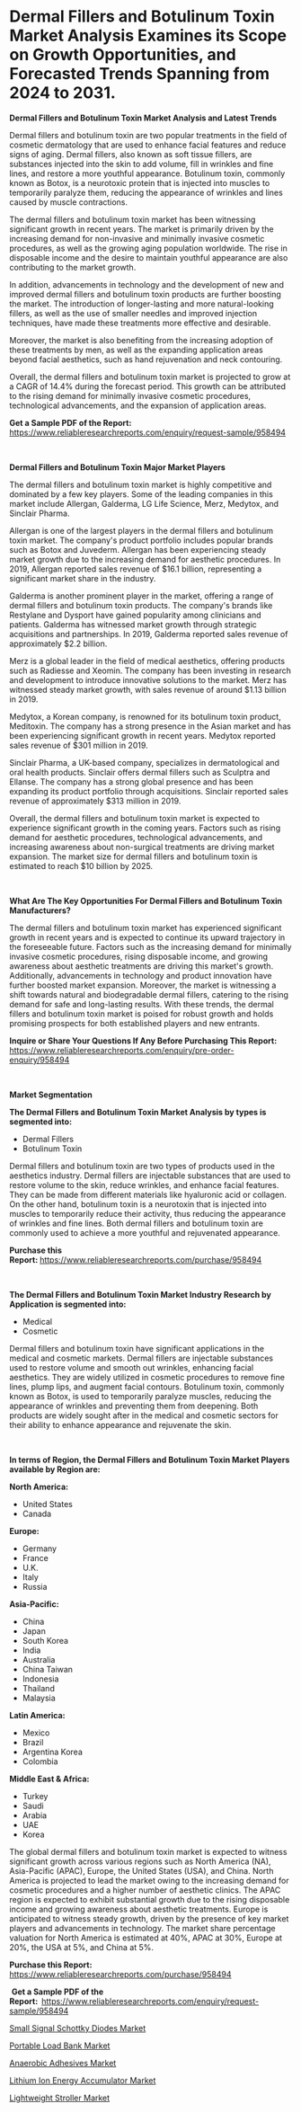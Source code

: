 <p><h1>Dermal Fillers and Botulinum Toxin Market Analysis Examines its Scope on Growth Opportunities, and Forecasted Trends Spanning from 2024 to 2031.</h1></p><p><strong>Dermal Fillers and Botulinum Toxin Market Analysis and Latest Trends</strong></p>
<p><p>Dermal fillers and botulinum toxin are two popular treatments in the field of cosmetic dermatology that are used to enhance facial features and reduce signs of aging. Dermal fillers, also known as soft tissue fillers, are substances injected into the skin to add volume, fill in wrinkles and fine lines, and restore a more youthful appearance. Botulinum toxin, commonly known as Botox, is a neurotoxic protein that is injected into muscles to temporarily paralyze them, reducing the appearance of wrinkles and lines caused by muscle contractions.</p><p>The dermal fillers and botulinum toxin market has been witnessing significant growth in recent years. The market is primarily driven by the increasing demand for non-invasive and minimally invasive cosmetic procedures, as well as the growing aging population worldwide. The rise in disposable income and the desire to maintain youthful appearance are also contributing to the market growth.</p><p>In addition, advancements in technology and the development of new and improved dermal fillers and botulinum toxin products are further boosting the market. The introduction of longer-lasting and more natural-looking fillers, as well as the use of smaller needles and improved injection techniques, have made these treatments more effective and desirable.</p><p>Moreover, the market is also benefiting from the increasing adoption of these treatments by men, as well as the expanding application areas beyond facial aesthetics, such as hand rejuvenation and neck contouring.</p><p>Overall, the dermal fillers and botulinum toxin market is projected to grow at a CAGR of 14.4% during the forecast period. This growth can be attributed to the rising demand for minimally invasive cosmetic procedures, technological advancements, and the expansion of application areas.</p></p>
<p><strong>Get a Sample PDF of the Report:&nbsp;</strong> <a href="https://www.reliableresearchreports.com/enquiry/request-sample/958494">https://www.reliableresearchreports.com/enquiry/request-sample/958494</a></p>
<p>&nbsp;</p>
<p><strong>Dermal Fillers and Botulinum Toxin Major Market Players</strong></p>
<p><p>The dermal fillers and botulinum toxin market is highly competitive and dominated by a few key players. Some of the leading companies in this market include Allergan, Galderma, LG Life Science, Merz, Medytox, and Sinclair Pharma.</p><p>Allergan is one of the largest players in the dermal fillers and botulinum toxin market. The company's product portfolio includes popular brands such as Botox and Juvederm. Allergan has been experiencing steady market growth due to the increasing demand for aesthetic procedures. In 2019, Allergan reported sales revenue of $16.1 billion, representing a significant market share in the industry.</p><p>Galderma is another prominent player in the market, offering a range of dermal fillers and botulinum toxin products. The company's brands like Restylane and Dysport have gained popularity among clinicians and patients. Galderma has witnessed market growth through strategic acquisitions and partnerships. In 2019, Galderma reported sales revenue of approximately $2.2 billion.</p><p>Merz is a global leader in the field of medical aesthetics, offering products such as Radiesse and Xeomin. The company has been investing in research and development to introduce innovative solutions to the market. Merz has witnessed steady market growth, with sales revenue of around $1.13 billion in 2019.</p><p>Medytox, a Korean company, is renowned for its botulinum toxin product, Meditoxin. The company has a strong presence in the Asian market and has been experiencing significant growth in recent years. Medytox reported sales revenue of $301 million in 2019.</p><p>Sinclair Pharma, a UK-based company, specializes in dermatological and oral health products. Sinclair offers dermal fillers such as Sculptra and Ellanse. The company has a strong global presence and has been expanding its product portfolio through acquisitions. Sinclair reported sales revenue of approximately $313 million in 2019.</p><p>Overall, the dermal fillers and botulinum toxin market is expected to experience significant growth in the coming years. Factors such as rising demand for aesthetic procedures, technological advancements, and increasing awareness about non-surgical treatments are driving market expansion. The market size for dermal fillers and botulinum toxin is estimated to reach $10 billion by 2025.</p></p>
<p>&nbsp;</p>
<p><strong>What Are The Key Opportunities For Dermal Fillers and Botulinum Toxin Manufacturers?</strong></p>
<p><p>The dermal fillers and botulinum toxin market has experienced significant growth in recent years and is expected to continue its upward trajectory in the foreseeable future. Factors such as the increasing demand for minimally invasive cosmetic procedures, rising disposable income, and growing awareness about aesthetic treatments are driving this market's growth. Additionally, advancements in technology and product innovation have further boosted market expansion. Moreover, the market is witnessing a shift towards natural and biodegradable dermal fillers, catering to the rising demand for safe and long-lasting results. With these trends, the dermal fillers and botulinum toxin market is poised for robust growth and holds promising prospects for both established players and new entrants.</p></p>
<p><strong>Inquire or Share Your Questions If Any Before Purchasing This Report:</strong> <a href="https://www.reliableresearchreports.com/enquiry/pre-order-enquiry/958494">https://www.reliableresearchreports.com/enquiry/pre-order-enquiry/958494</a></p>
<p>&nbsp;</p>
<p><strong>Market Segmentation</strong></p>
<p><strong>The Dermal Fillers and Botulinum Toxin Market Analysis by types is segmented into:</strong></p>
<p><ul><li>Dermal Fillers</li><li>Botulinum Toxin</li></ul></p>
<p><p>Dermal fillers and botulinum toxin are two types of products used in the aesthetics industry. Dermal fillers are injectable substances that are used to restore volume to the skin, reduce wrinkles, and enhance facial features. They can be made from different materials like hyaluronic acid or collagen. On the other hand, botulinum toxin is a neurotoxin that is injected into muscles to temporarily reduce their activity, thus reducing the appearance of wrinkles and fine lines. Both dermal fillers and botulinum toxin are commonly used to achieve a more youthful and rejuvenated appearance.</p></p>
<p><strong>Purchase this Report:&nbsp;</strong><a href="https://www.reliableresearchreports.com/purchase/958494">https://www.reliableresearchreports.com/purchase/958494</a></p>
<p>&nbsp;</p>
<p><strong>The Dermal Fillers and Botulinum Toxin Market Industry Research by Application is segmented into:</strong></p>
<p><ul><li>Medical</li><li>Cosmetic</li></ul></p>
<p><p>Dermal fillers and botulinum toxin have significant applications in the medical and cosmetic markets. Dermal fillers are injectable substances used to restore volume and smooth out wrinkles, enhancing facial aesthetics. They are widely utilized in cosmetic procedures to remove fine lines, plump lips, and augment facial contours. Botulinum toxin, commonly known as Botox, is used to temporarily paralyze muscles, reducing the appearance of wrinkles and preventing them from deepening. Both products are widely sought after in the medical and cosmetic sectors for their ability to enhance appearance and rejuvenate the skin.</p></p>
<p>&nbsp;</p>
<p><strong>In terms of Region, the Dermal Fillers and Botulinum Toxin Market Players available by Region are:</strong></p>
<p>
    <p> <strong> North America: </strong>
        <ul>
            <li>United States</li>
            <li>Canada</li>
        </ul>
        </p> 
    <p> <strong> Europe: </strong>
        <ul>
            <li>Germany</li>
            <li>France</li>
            <li>U.K.</li>
            <li>Italy</li>
            <li>Russia</li>
        </ul>
        </p> 
    <p> <strong> Asia-Pacific: </strong>
        <ul>
            <li>China</li>
            <li>Japan</li>
            <li>South Korea</li>
            <li>India</li>
            <li>Australia</li>
            <li>China Taiwan</li>
            <li>Indonesia</li>
            <li>Thailand</li>
            <li>Malaysia</li>
        </ul>
        </p> 
    <p> <strong> Latin America: </strong>
        <ul>
            <li>Mexico</li>
            <li>Brazil</li>
            <li>Argentina Korea</li>
            <li>Colombia</li>
        </ul>
        </p> 
    <p> <strong> Middle East & Africa: </strong>
        <ul>
            <li>Turkey</li>
            <li>Saudi</li>
            <li>Arabia</li>
            <li>UAE</li>
            <li>Korea</li>
        </ul>
    </p>
    </p>
<p><p>The global dermal fillers and botulinum toxin market is expected to witness significant growth across various regions such as North America (NA), Asia-Pacific (APAC), Europe, the United States (USA), and China. North America is projected to lead the market owing to the increasing demand for cosmetic procedures and a higher number of aesthetic clinics. The APAC region is expected to exhibit substantial growth due to the rising disposable income and growing awareness about aesthetic treatments. Europe is anticipated to witness steady growth, driven by the presence of key market players and advancements in technology. The market share percentage valuation for North America is estimated at 40%, APAC at 30%, Europe at 20%, the USA at 5%, and China at 5%.</p></p>
<p><strong>Purchase this Report: </strong><a href="https://www.reliableresearchreports.com/purchase/958494">https://www.reliableresearchreports.com/purchase/958494</a></p>
<p>&nbsp;<strong>Get a Sample PDF of the Report:&nbsp;&nbsp;</strong><a href="https://www.reliableresearchreports.com/enquiry/request-sample/958494">https://www.reliableresearchreports.com/enquiry/request-sample/958494</a></p>
<p><strong></strong></p>
<p><p><a href="https://medium.com/p/219be0cbfdc4/edit">Small Signal Schottky Diodes Market</a></p><p><a href="https://medium.com/p/afd81fe1b01c/edit">Portable Load Bank Market</a></p><p><a href="https://github.com/ruddyyedelwadw/Market-Research-Report-List-1/blob/main/anaerobic-adhesives-market.md">Anaerobic Adhesives Market</a></p><p><a href="https://github.com/okotobwrhuteie/Market-Research-Report-List-1/blob/main/lithium-ion-energy-accumulator-market.md">Lithium Ion Energy Accumulator Market</a></p><p><a href="https://medium.com/@scotpurdy654/lightweight-stroller-market-competitive-analysis-market-trends-and-forecast-to-2031-f4151c919e9f">Lightweight Stroller Market</a></p></p>
